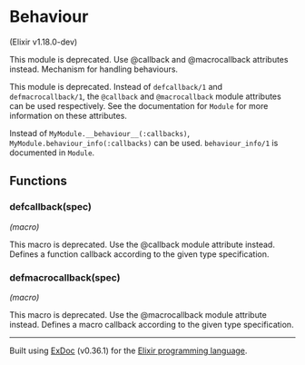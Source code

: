 # Behaviour 
(Elixir v1.18.0-dev)

This module is deprecated. Use @callback and @macrocallback attributes instead.
Mechanism for handling behaviours.

This module is deprecated. Instead of `defcallback/1` and
`defmacrocallback/1`, the `@callback` and `@macrocallback`
module attributes can be used respectively. See the
documentation for `Module` for more information on these
attributes.

Instead of `MyModule.__behaviour__(:callbacks)`,
`MyModule.behaviour_info(:callbacks)` can be used. `behaviour_info/1`
is documented in `Module`.


## Functions

### defcallback(spec)
*(macro)* 

This macro is deprecated. Use the @callback module attribute instead.
Defines a function callback according to the given type specification.


### defmacrocallback(spec)
*(macro)* 

This macro is deprecated. Use the @macrocallback module attribute instead.
Defines a macro callback according to the given type specification.




---
Built using [ExDoc](https://github.com/elixir-lang/ex_doc "ExDoc") (v0.36.1) for the [Elixir programming language](href="https://elixir-lang.org" "Elixir").
